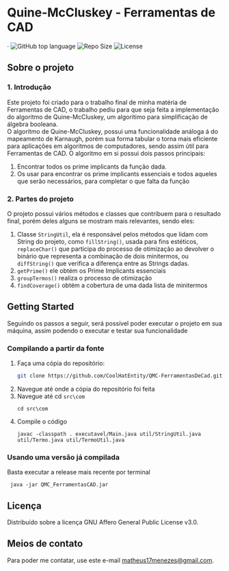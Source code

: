 # Quine-McCluskey - Ferramentas de CAD 
&middot; ![GitHub top language](https://img.shields.io/github/languages/top/CoolHatEntity/QMC-FerramentasDeCad) ![Repo Size](https://img.shields.io/github/languages/code-size/CoolHatEntity/QMC-FerramentasDeCad) ![License](https://img.shields.io/github/license/CoolHatEntity/QMC-FerramentasDeCad)
## Sobre o projeto
### 1. Introdução
Este projeto foi criado para o trabalho final de minha matéria de Ferramentas de CAD, o trabalho pediu para que seja feita a implementação
do algoritmo de Quine-McCluskey, um algoritimo para simplificação de álgebra booleana. <br />
O algoritmo de Quine-McCluskey, possui uma funcionalidade análoga á do mapeamento de Karnaugh, porém sua forma
tabular o torna mais eficiente para aplicações em algoritmos de computadores, sendo assim útil para
Ferramentas de CAD. O algoritmo em si possui dois passos principais:
1. Encontrar todos os prime implicants da função dada.
2. Os usar para encontrar os prime implicants essenciais e todos aqueles que serão necessários, para completar o que falta da função
### 2. Partes do projeto
O projeto possui vários métodos e classes que contribuem para o resultado final, porém deles alguns se mostram mais relevantes, sendo eles:
1. Classe ```StringUtil```, ela é responsável pelos métodos que lidam com String do projeto, como ```fillString()```, usada para fins estéticos, ```replaceChar()``` que 
participa do processo de otimização ao devolver o binário que representa a combinação de dois minitermos, ou ```diffString()``` que verifica a diferença entre as Strings dadas.
2. ```getPrime()``` ele obtém os Prime Implicants essenciais
3. ```groupTermos()``` realiza o processo de otimização
4. ```findCoverage()``` obtém a cobertura de uma dada lista de minitermos

## Getting Started

Seguindo os passos a seguir, será possível poder executar o projeto em sua máquina, assim podendo o executar e testar sua funcionalidade

### Compilando a partir da fonte

1. Faça uma cópia do repositório:
   ```sh
   git clone https://github.com/CoolHatEntity/QMC-FerramentasDeCad.git
   ```
2. Navegue até onde a cópia do repositório foi feita
3. Navegue até cd ```src\com```
   ```shell
   cd src\com
   ```
4. Compile o código
   ```shell
   javac -classpath . executavel/Main.java util/StringUtil.java util/Termo.java util/TermoUtil.java
   ```
### Usando uma versão já compilada
Basta executar a release mais recente por terminal
  ```shell
   java -jar QMC_FerramentasCAD.jar
   ```
## Licença

Distribuído sobre a licença GNU Affero General Public License v3.0.


## Meios de contato

Para poder me contatar, use este e-mail [matheus17menezes@gmail.com](mailto:matheus17menezes@gmail.com).

